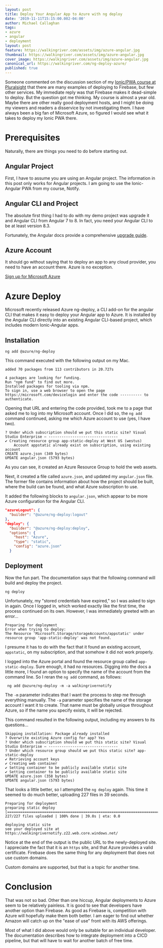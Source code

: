```yaml
---
layout: post
title: Deploy Your Angular App to Azure with ng deploy
date: '2019-11-11T15:15:00.002-04:00'
author: Michael Callaghan
tags: 
- azure 
- angular
- deployment
layout: post
feature: https://walkingriver.com/assets/img/azure-angular.jpg
thumbnail: https://walkingriver.com/assets/img/azure-angular.jpg
cover_image: https://walkingriver.com/assets/img/azure-angular.jpg
canonical_url: https://walkingriver.com/ng-deploy-azure/
published: true
---
```


Someone commented on the discussion section of my [Ionic/PWA course at Pluralsight](https://pluralsight.pxf.io/Ly2EY) that there are many examples of deploying to Firebase, but few other services. My immediate reply was that Firebase makes it dead-simple to deploy. But the question got me thinking. My course is almost a year old. Maybe there are other really good deployment hosts, and I might be doing my viewers and readers a disservice by not investigating them. I have always been a big fan of Microsoft Azure, so figured I would see what it takes to deploy my Ionic PWA there.

<!--more-->

# Prerequisites
Naturally, there are things you need to do before starting out.

## Angular Project
First, I have to assume you are using an Angular project. The information in this post only works for Angular projects. I am going to use the Ionic-Angular PWA from my course, Notify.

## Angular CLI and Project
The absolute first thing I had to do with my demo project was upgrade it and Angular CLI from Angular 7 to 8. In fact, you need your Angular CLI to be at least version 8.3. 

Fortunately, the Angular docs provide a comprehensive [upgrade guide](https://update.angular.io/).

## Azure Account
It should go without saying that to deploy an app to any cloud provider, you need to have an account there. Azure is no exception. 

[Sign up for Microsoft Azure](https://azure.microsoft.com/)

# Azure Deploy
Microsoft recently released Azure ng-deploy, a CLI add-on for the angular CLI that makes it easy to deploy your Angular app to Azure. It is installed by the Angular CLI directly into an existing Angular CLI-based project, which includes modern Ionic-Angular apps.

## Installation
```
ng add @azure/ng-deploy
```

This command executed with the following output on my Mac.

```
added 70 packages from 113 contributors in 20.727s

4 packages are looking for funding.
Run "npm fund" to find out more.
Installed packages for tooling via npm.
To sign in, use a web browser to open the page https://microsoft.com/devicelogin and enter the code ---------- to authenticate.
```

Opening that URL and entering the code provided, took me to a page that asked me to log into my Microsoft account. Once I did so, the `ng add` command continued, asking me which Azure account to use (yes, I have two). 

```
? Under which subscription should we put this static site? Visual Studio Enterprise – --------------------------------
✔ Creating resource group app-static-deploy at West US (westus)
    Account appstatic already exist on subscription, using existing account
CREATE azure.json (349 bytes)
UPDATE angular.json (5793 bytes)
```

As you can see, it created an Azure Resource Group to hold the web assets. 

Next, it created a file called `azure.json`, and updated my `angular.json` file. The former file contains information about how the project should be built, where the build can be found, and what Azure subscription to use.

It added the following blocks to `angular.json`, which appear to be more Azure configuration for the Angular CLI.

```json
"azureLogout": {
  "builder": "@azure/ng-deploy:logout"
},
"deploy": {
  "builder": "@azure/ng-deploy:deploy",
  "options": {
    "host": "Azure",
    "type": "static",
    "config": "azure.json"
  }
```

## Deployment
Now the fun part. The documentation says that the following command will build and deploy the project.

```
ng deploy
```

Unfortunately, my "stored credentials have expired," so I was asked to sign in again. Once I logged in, which worked exactly like the first time, the process continued on its own. However, I was immediately greeted with an error...

```
Preparing for deployment
Error when trying to deploy: 
The Resource 'Microsoft.Storage/storageAccounts/appstatic' under resource group 'app-static-deploy' was not found.
```

I presume it has to do with the fact that it found an existing account, `appstatic`, on my subscription, and that somehow it did not work properly. 

I logged into the Azure portal and found the resource group called `app-static-deploy`. Sure enough, it had no resources. Digging into the docs a little more, I found an option to specify the name of the account from the command line. So I reran the `ng add` command, as follows:

```
 ng add @azure/ng-deploy -m -a walkingrivernotify
 ```

The `-m` parameter indicates that I want the process to step me through everything manually. The `-a` parameter specifies the name of the storage account I want it to create. That name must be globally unique throughout Azure, so if the name you specify exists, it will be rejected. 

This command resulted in the following output, including my answers to its questions...

```
Skipping installation: Package already installed
? Overwrite existing Azure config for app? Yes
? Under which subscription should we put this static site? Visual Studio Enterprise – --------------------------------
? Under which resource group should we put this static site? app-static-deploy
✔ Retrieving account keys
✔ Creating web container
✔ Setting container to be publicly available static site
✔ Setting container to be publicly available static site
UPDATE azure.json (358 bytes)
UPDATE angular.json (5793 bytes)
```

That looks a little better, so I attempted the `ng deploy` again. This time it seemed to do much better, uploading 227 files in 39 seconds.

```
Preparing for deployment
preparing static deploy
[=======================================================================================================] 227/227 files uploaded | 100% done | 39.0s | eta: 0.0

deploying static site
see your deployed site at https://walkingrivernotify.z22.web.core.windows.net/
```

Notice at the end of the output is the public URL to the newly-deployed site. I appreciate the fact that it is an `https` site, and that Azure provides a valid certificate. Firebase does the same thing for any deployment that does not use custom domains. 

Custom domains are supported, but that is a topic for another time.

# Conclusion
That was not so bad. Other than one hiccup, Angular deployments to Azure seem to be relatively painless. It is good to see that developers have another option than Firebase. As good as Firebase is, competition with Azure will hopefully make them both better. I am eager to find out whether Amazon will catch up on the "ease of use" front with its AWS offerings. 

Most of what I did above would only be suitable for an individual developer. The documentation describes how to integrate deployment into a CICD pipeline, but that will have to wait for another batch of free time. 


